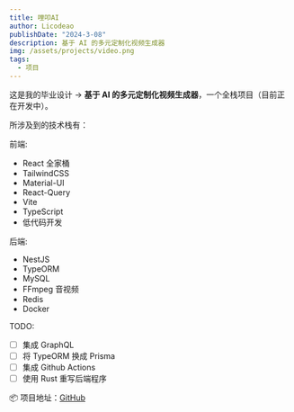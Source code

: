 ```yaml
---
title: 哩叩AI
author: Licodeao
publishDate: "2024-3-08"
description: 基于 AI 的多元定制化视频生成器
img: /assets/projects/video.png
tags:
  - 项目
---
```


这是我的毕业设计 → <strong>基于 AI 的多元定制化视频生成器</strong>，一个全栈项目（目前正在开发中）。

所涉及到的技术栈有：

前端:

- React 全家桶
- TailwindCSS
- Material-UI
- React-Query
- Vite
- TypeScript
- 低代码开发

后端:

- NestJS
- TypeORM
- MySQL
- FFmpeg 音视频
- Redis
- Docker

TODO:

- [ ] 集成 GraphQL
- [ ] 将 TypeORM 换成 Prisma
- [ ] 集成 Github Actions
- [ ] 使用 Rust 重写后端程序

📦 项目地址：[GitHub](https://github.com/Licodeao/lico-ai)
